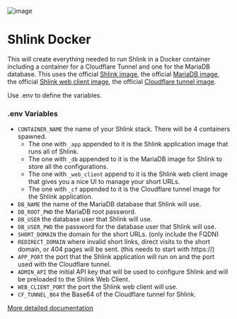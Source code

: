 ![image](https://github.com/user-attachments/assets/8d6d2082-ebc3-402d-aacc-5a38f057a083)

# Shlink Docker
This will create everything needed to run Shlink in a Docker container including a container for a Cloudflare Tunnel and one for the MariaDB database.
This uses the official [Shlink image](https://github.com/shlinkio/shlink), the official [MariaDB image](https://github.com/MariaDB/mariadb-docker), the official [Shlink web client image](https://github.com/shlinkio/shlink-web-client), the official [Cloudflare tunnel image](https://github.com/cloudflare/cloudflared).

Use .env to define the variables.

### .env Variables
 - `CONTAINER_NAME` the name of your Shlink stack. There will be 4 containers spawned.
   - The one with `_app` appended to it is the Shlink application image that runs all of Shlink.
   - The one with `_db` appended to it is the MariaDB image for Shlink to store all the configurations.
   - The one with `_web_client` append to it is the Shlink web client image that gives you a nice UI to manage your short URLs.
   - The one with `_cf` appended to it is the Cloudflare tunnel image for the Shlink application.
 - `DB_NAME` the name of the MariaDB database that Shlink will use.
 - `DB_ROOT_PWD` the MariaDB root password.
 - `DB_USER` the database user that Shlink will use.
 - `DB_USER_PWD` the password for the database user that Shlink will use.
 - `SHORT_DOMAIN` the domain for the short URLs. (only include the FQDN)
 - `REDIRECT_DOMAIN` where invalid short links, direct visits to the short domain, or 404 pages will be sent. (this needs to start with https://)
 - `APP_PORT` the port that the Shlink application will run on and the port used with the Cloudflare tunnel.
 - `ADMIN_API` the initial API key that will be used to configure Shlink and will be preloaded to the Shlink Web Client.
 - `WEB_CLIENT_PORT` the port the Shlink web client will use.
 - `CF_TUNNEL_B64` the Base64 of the Cloudflare tunnel for Shlink.

 [More detailed documentation](https://thedxt.ca/2024/11/shlink-with-docker-and-cloudflare-tunnel/)
